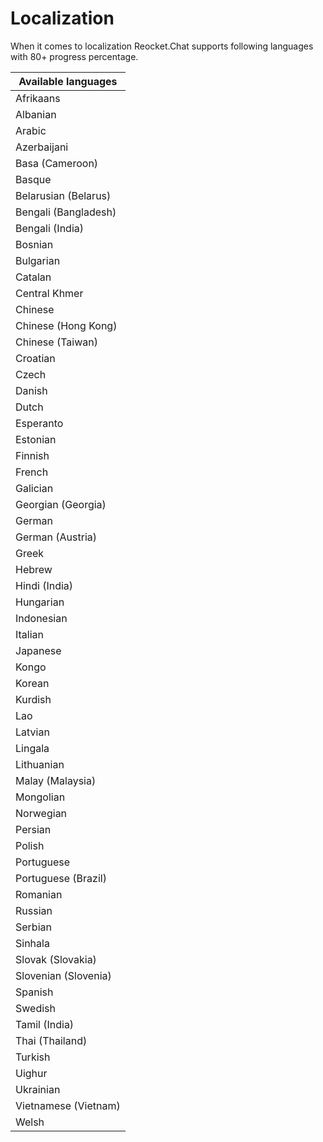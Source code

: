 # Localization

When it comes to localization Reocket.Chat supports following languages with 80+ progress percentage.&#x20;

| Available languages  |
| -------------------- |
| Afrikaans            |
| Albanian             |
| Arabic               |
| Azerbaijani          |
| Basa (Cameroon)      |
| Basque               |
| Belarusian (Belarus) |
| Bengali (Bangladesh) |
| Bengali (India)      |
| Bosnian              |
| Bulgarian            |
| Catalan              |
| Central Khmer        |
| Chinese              |
| Chinese (Hong Kong)  |
| Chinese (Taiwan)     |
| Croatian             |
| Czech                |
| Danish               |
| Dutch                |
| Esperanto            |
| Estonian             |
| Finnish              |
| French               |
| Galician             |
| Georgian (Georgia)   |
| German               |
| German (Austria)     |
| Greek                |
| Hebrew               |
| Hindi (India)        |
| Hungarian            |
| Indonesian           |
| Italian              |
| Japanese             |
| Kongo                |
| Korean               |
| Kurdish              |
| Lao                  |
| Latvian              |
| Lingala              |
| Lithuanian           |
| Malay (Malaysia)     |
| Mongolian            |
| Norwegian            |
| Persian              |
| Polish               |
| Portuguese           |
| Portuguese (Brazil)  |
| Romanian             |
| Russian              |
| Serbian              |
| Sinhala              |
| Slovak (Slovakia)    |
| Slovenian (Slovenia) |
| Spanish              |
| Swedish              |
| Tamil (India)        |
| Thai (Thailand)      |
| Turkish              |
| Uighur               |
| Ukrainian            |
| Vietnamese (Vietnam) |
| Welsh                |
